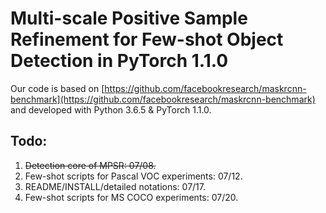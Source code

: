 # Multi-scale Positive Sample Refinement for Few-shot Object Detection in PyTorch 1.1.0

Our code is based on  [https://github.com/facebookresearch/maskrcnn-benchmark](https://github.com/facebookresearch/maskrcnn-benchmark) and developed with Python 3.6.5 & PyTorch 1.1.0.

## Todo:
1. ~~Detection core of MPSR: 07/08.~~
2. Few-shot scripts for Pascal VOC experiments: 07/12.
3. README/INSTALL/detailed notations: 07/17.
4. Few-shot scripts for MS COCO experiments: 07/20.
